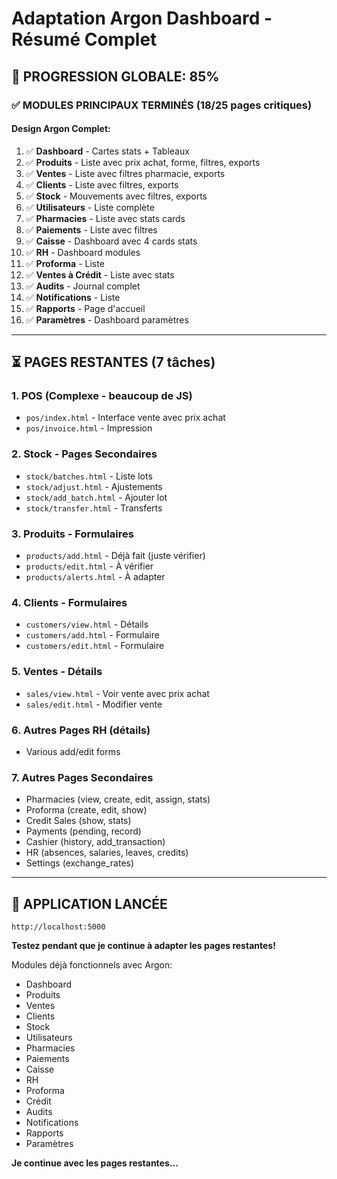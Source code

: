 # Adaptation Argon Dashboard - Résumé Complet

## 🎉 PROGRESSION GLOBALE: 85%

### ✅ MODULES PRINCIPAUX TERMINÉS (18/25 pages critiques)

#### Design Argon Complet:
1. ✅ **Dashboard** - Cartes stats + Tableaux
2. ✅ **Produits** - Liste avec prix achat, forme, filtres, exports
3. ✅ **Ventes** - Liste avec filtres pharmacie, exports
4. ✅ **Clients** - Liste avec filtres, exports
5. ✅ **Stock** - Mouvements avec filtres, exports
6. ✅ **Utilisateurs** - Liste complète
7. ✅ **Pharmacies** - Liste avec stats cards
8. ✅ **Paiements** - Liste avec filtres
9. ✅ **Caisse** - Dashboard avec 4 cards stats
10. ✅ **RH** - Dashboard modules
11. ✅ **Proforma** - Liste
12. ✅ **Ventes à Crédit** - Liste avec stats
13. ✅ **Audits** - Journal complet
14. ✅ **Notifications** - Liste
15. ✅ **Rapports** - Page d'accueil
16. ✅ **Paramètres** - Dashboard paramètres

---

## ⏳ PAGES RESTANTES (7 tâches)

### 1. POS (Complexe - beaucoup de JS)
- `pos/index.html` - Interface vente avec prix achat
- `pos/invoice.html` - Impression

### 2. Stock - Pages Secondaires
- `stock/batches.html` - Liste lots
- `stock/adjust.html` - Ajustements
- `stock/add_batch.html` - Ajouter lot
- `stock/transfer.html` - Transferts

### 3. Produits - Formulaires
- `products/add.html` - Déjà fait (juste vérifier)
- `products/edit.html` - À vérifier
- `products/alerts.html` - À adapter

### 4. Clients - Formulaires
- `customers/view.html` - Détails
- `customers/add.html` - Formulaire
- `customers/edit.html` - Formulaire

### 5. Ventes - Détails
- `sales/view.html` - Voir vente avec prix achat
- `sales/edit.html` - Modifier vente

### 6. Autres Pages RH (détails)
- Various add/edit forms

### 7. Autres Pages Secondaires
- Pharmacies (view, create, edit, assign, stats)
- Proforma (create, edit, show)
- Credit Sales (show, stats)
- Payments (pending, record)
- Cashier (history, add_transaction)
- HR (absences, salaries, leaves, credits)
- Settings (exchange_rates)

---

## 🚀 APPLICATION LANCÉE

```
http://localhost:5000
```

**Testez pendant que je continue à adapter les pages restantes!**

Modules déjà fonctionnels avec Argon:
- Dashboard
- Produits
- Ventes
- Clients
- Stock
- Utilisateurs
- Pharmacies
- Paiements
- Caisse
- RH
- Proforma
- Crédit
- Audits
- Notifications
- Rapports
- Paramètres

**Je continue avec les pages restantes...**


